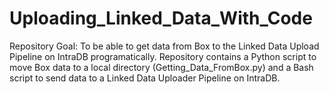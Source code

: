 # Uploading_Linked_Data_With_Code
Repository Goal: To be able to get data from Box to the Linked Data Upload Pipeline on IntraDB programatically. Repository contains a Python script to move Box data to a local directory (Getting_Data_FromBox.py) and a Bash script to send data to a Linked Data Uploader Pipeline on IntraDB.
